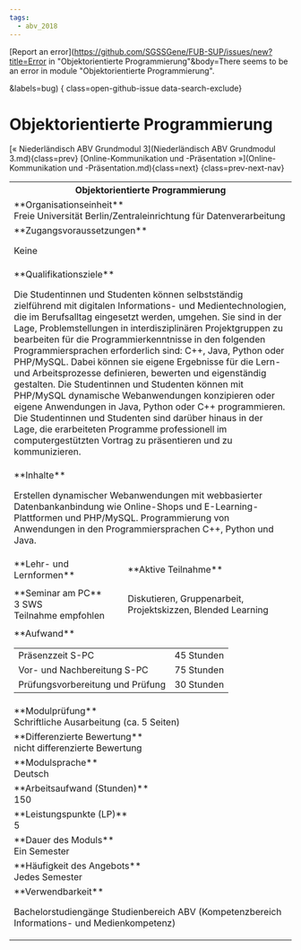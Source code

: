 ```yaml
---
tags:
  - abv_2018
---
```

[Report an error](https://github.com/SGSSGene/FUB-SUP/issues/new?title=Error in "Objektorientierte Programmierung"&body=There seems to be an error in module "Objektorientierte Programmierung".

<Describe here a slightly more detailed description of what is wrong>&labels=bug)
{ class=open-github-issue data-search-exclude}

# Objektorientierte Programmierung

[« Niederländisch ABV Grundmodul 3](Niederländisch ABV Grundmodul 3.md){class=prev}
[Online-Kommunikation und -Präsentation »](Online-Kommunikation und -Präsentation.md){class=next}
{class=prev-next-nav}

<table markdown id="moduledesc">
<tr markdown class="moduledesc_head"><th colspan="2">Objektorientierte Programmierung </th></tr>
<tr markdown><td colspan="2">**Organisationseinheit**   <br>Freie Universität Berlin/Zentraleinrichtung für Datenverarbeitung</td></tr>


<tr markdown><td colspan="2">**Zugangsvoraussetzungen** <br>

Keine


</td></tr>
<tr markdown><td colspan="2">**Qualifikationsziele**    <br>

Die Studentinnen und Studenten können selbstständig zielführend mit
digitalen Informations- und Medientechnologien, die im Berufsalltag
eingesetzt werden, umgehen. Sie sind in der Lage, Problemstellungen in
interdisziplinären Projektgruppen zu bearbeiten für die
Programmierkenntnisse in den folgenden Programmiersprachen erforderlich
sind: C++, Java, Python oder PHP/MySQL. Dabei können sie eigene Ergebnisse
für die Lern- und Arbeitsprozesse definieren, bewerten und eigenständig
gestalten. Die Studentinnen und Studenten können mit PHP/MySQL dynamische
Webanwendungen konzipieren oder eigene Anwendungen in Java, Python oder C++
programmieren. Die Studentinnen und Studenten sind darüber hinaus in der
Lage, die erarbeiteten Programme professionell im computergestützten Vortrag
zu präsentieren und zu kommunizieren.


</td></tr>
<tr markdown><td colspan="2">**Inhalte**                <br>

Erstellen dynamischer Webanwendungen mit webbasierter Datenbankanbindung wie
Online-Shops und E-Learning-Plattformen und PHP/MySQL. Programmierung von
Anwendungen in den Programmiersprachen C++, Python und Java.


</td></tr>

<tr markdown><td>**Lehr- und Lernformen**</td><td>**Aktive Teilnahme**</td></tr>
<tr markdown><td> **Seminar am PC** <br>3 SWS <br> Teilnahme empfohlen</td><td>

Diskutieren, Gruppenarbeit, Projektskizzen, Blended Learning
</td></tr>
<tr markdown><td colspan="2">**Aufwand**                <br>
<table class="aufwand_table">
<tr><td>Präsenzzeit S-PC</td><td>45 Stunden</td></tr>
<tr><td>Vor- und Nachbereitung S-PC</td><td>75 Stunden</td></tr>
<tr><td>Prüfungsvorbereitung und Prüfung</td><td>30 Stunden</td></tr>
</table>

</td></tr>
<tr markdown><td colspan="2">**Modulprüfung**             <br>Schriftliche Ausarbeitung (ca. 5 Seiten)


</td></tr>
<tr markdown><td colspan="2">**Differenzierte Bewertung** <br>nicht differenzierte Bewertung

</td></tr>
<tr markdown><td colspan="2">**Modulsprache**             <br>Deutsch</td></tr>
<tr markdown><td colspan="2">**Arbeitsaufwand (Stunden)** <br>150</td></tr>
<tr markdown><td colspan="2">**Leistungspunkte (LP)**     <br>5</td></tr>
<tr markdown><td colspan="2">**Dauer des Moduls**         <br>Ein Semester</td></tr>
<tr markdown><td colspan="2">**Häufigkeit des Angebots**  <br>Jedes Semester</td></tr>
<tr markdown><td colspan="2">**Verwendbarkeit**           <br>

Bachelorstudiengänge Studienbereich ABV (Kompetenzbereich Informations- und
Medienkompetenz)


</td></tr>

</table>

